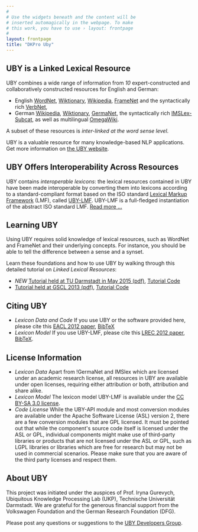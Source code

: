 ```yaml
---
#
# Use the widgets beneath and the content will be
# inserted automagically in the webpage. To make
# this work, you have to use › layout: frontpage
#
layout: frontpage
title: "DKPro Uby"
---
```


## UBY is a Linked Lexical Resource

UBY combines a wide range of information from *10* expert-constructed and collaboratively constructed resources for English and German:

 * English [WordNet](http://wordnet.princeton.edu/), [Wiktionary](http://en.wiktionary.org), [Wikipedia](http://en.wikipedia.org/), [FrameNet](https://framenet.icsi.berkeley.edu/fndrupal/) and the syntactically rich [VerbNet](http://verbs.colorado.edu/~mpalmer/projects/verbnet.html), 
 * German [Wikipedia](http://de.wikipedia.org), [Wiktionary](http://de.wiktionary.org), [GermaNet](http://www.sfs.uni-tuebingen.de/lsd/), the syntactically rich [IMSLex-Subcat](http://www.ims.uni-stuttgart.de/forschung/ressourcen/lexika/IMSLex.html), as well as multilingual [OmegaWiki](http://www.omegawiki.org/).

A subset of these resources is *inter-linked at the word sense level*.
 
UBY is a valuable resource for many knowledge-based NLP applications. Get more information on [the UBY website](http://www.ukp.tu-darmstadt.de/uby/).

## UBY Offers Interoperability Across Resources

UBY contains *interoperable lexicons*: the lexical resources contained in UBY have been made interoperable by converting them into lexicons according to a standard-compliant format based on the ISO standard [Lexical Markup Framework](http://en.wikipedia.org/wiki/Lexical_Markup_Framework) (LMF), called [UBY-LMF](http://en.wikipedia.org/wiki/UBY-LMF). UBY-LMF is a full-fledged instantiation of the abstract ISO standard LMF.
[Read more ...](http://www.ukp.tu-darmstadt.de/fileadmin/user_upload/Group_UKP/publikationen/2012/LREC2012_ubyLMFcamera-Ready.pdf)


## Learning UBY

Using UBY requires solid knowledge of lexical resources, such as WordNet and FrameNet and their underlying concepts. For instance, you should be able to tell the difference between a sense and a synset. 

Learn these foundations and how to use UBY by walking through this detailed tutorial on *Linked Lexical Resources*:

  * *NEW* [Tutorial held at TU Darmstadt in May 2015 (pdf)](http://uby.ukp.informatik.tu-darmstadt.de/uby/dkpro-uby-tutorial-aiphes.pdf), [Tutorial Code](http://uby.ukp.informatik.tu-darmstadt.de/uby/dkpro-uby-tutorial-aiphes.zip)
  * [Tutorial held at GSCL 2013 (pdf)](http://www.ukp.tu-darmstadt.de/fileadmin/user_upload/Group_UKP/publikationen/2013/ubyTutorial_GSCL2013.pdf), [Tutorial Code](http://code.google.com/p/dkpro-tutorials/wiki/UbyTutorial2013)
  
## Citing UBY

 * *Lexicon Data and Code* If you use UBY or the software provided here, please cite this [EACL 2012 paper](http://www.ukp.tu-darmstadt.de/fileadmin/user_upload/Group_UKP/publikationen/2012/uby_eacl2012_cameraready.pdf), [BibTeX](http://www.ukp.tu-darmstadt.de/publications/details/?no_cache=1&tx_bibtex_pi1%5Bpub_id%5D=TUD-CS-2012-0023#)
 * *Lexicon Model* If you use UBY-LMF, please cite this [LREC 2012 paper](http://www.ukp.tu-darmstadt.de/fileadmin/user_upload/Group_UKP/publikationen/2012/LREC2012_ubyLMFcamera-Ready.pdf), [BibTeX](http://www.ukp.tu-darmstadt.de/publications/details/?no_cache=1&tx_bibtex_pi1%5Bpub_id%5D=TUD-CS-2012-0045#).

## License Information

 * *Lexicon Data* Apart from !GermaNet and IMSlex which are licensed under an academic research license, all resources in UBY are available under open licenses, requiring either attribution or both, attribution and share alike.
 * *Lexicon Model* The lexicon model UBY-LMF is available under the [CC BY-SA 3.0 license](http://creativecommons.org/licenses/by-sa/3.0/de/deed.en).
 * *Code License* While the UBY-API module and most conversion modules are available under the Apache Software License (ASL) version 2, there are a few conversion modules that are GPL licensed. It must be pointed out that while the component's source code itself is licensed under the ASL or GPL, individual components might make use of third-party libraries or products that are not licensed under the ASL or GPL, such as LGPL libraries or libraries which are free for research but may not be used in commercial scenarios. Please make sure that you are aware of the third party licenses and respect them. 

## About UBY

This project was initiated under the auspices of Prof. Iryna Gurevych, Ubiquitous Knowledge Processing Lab (UKP), Technische Universität Darmstadt.
We are grateful for the generous financial support from the Volkswagen Foundation and the German Research Foundation (DFG).

Please post any questions or suggestions to the [UBY Developers Group](http://groups.google.com/group/uby-developers).

